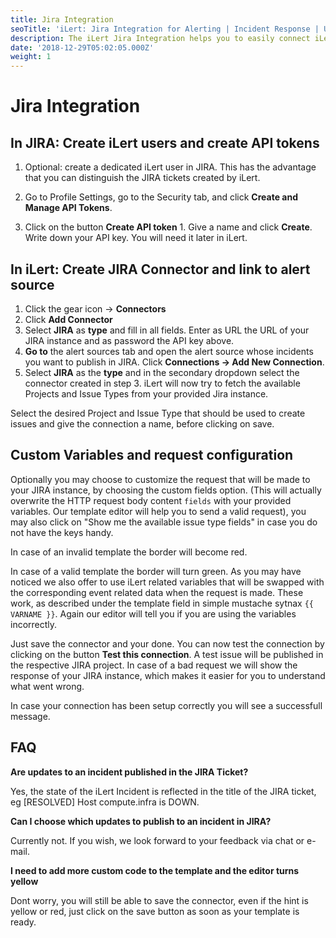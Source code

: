 ```yaml
---
title: Jira Integration
seoTitle: 'iLert: Jira Integration for Alerting | Incident Response | Uptime'
description: The iLert Jira Integration helps you to easily connect iLert with Jira.
date: '2018-12-29T05:02:05.000Z'
weight: 1
---
```


# Jira Integration

## In JIRA: Create iLert users and create API tokens <a id="jira-preparation"></a>

1. Optional: create a dedicated iLert user in JIRA. This has the advantage that you can distinguish the JIRA tickets created by iLert.
2. Go to Profile Settings, go to the Security tab, and click **Create and Manage API Tokens**.

 1. Click on the button **Create API token**  1. Give a name and click **Create**. Write down your API key. You will need it later in iLert.  

## In iLert: Create JIRA Connector and link to alert source <a id="create-alarm-source"></a>

1. Click the gear icon → **Connectors**
2. Click **Add Connector**
3. Select **JIRA** as **type** and fill in all fields. Enter as URL the URL of your JIRA instance and as password the API key above.
4. **Go to** the alert sources tab and open the alert source whose incidents you want to publish in JIRA. Click **Connections → Add New Connection**.
5. Select **JIRA** as the **type** and in the secondary dropdown select the connector created in step 3. iLert will now try to fetch the available Projects and Issue Types from your provided Jira instance.

Select the desired Project and Issue Type that should be used to create issues and give the connection a name, before clicking on save.

## Custom Variables and request configuration <a id="custom"></a>

Optionally you may choose to customize the request that will be made to your JIRA instance, by choosing the custom fields option. \(This will actually overwrite the HTTP request body content `fields` with your provided variables. Our template editor will help you to send a valid request\), you may also click on "Show me the available issue type fields" in case you do not have the keys handy.

In case of an invalid template the border will become red.

In case of a valid template the border will turn green. As you may have noticed we also offer to use iLert related variables that will be swapped with the corresponding event related data when the request is made. These work, as described under the template field in simple mustache sytnax `{{ VARNAME }}`. Again our editor will tell you if you are using the variables incorrectly.

Just save the connector and your done. You can now test the connection by clicking on the button **Test this connection**. A test issue will be published in the respective JIRA project. In case of a bad request we will show the response of your JIRA instance, which makes it easier for you to understand what went wrong.

In case your connection has been setup correctly you will see a successfull message.

## FAQ <a id="faq"></a>

**Are updates to an incident published in the JIRA Ticket?**

Yes, the state of the iLert Incident is reflected in the title of the JIRA ticket, eg \[RESOLVED\] Host compute.infra is DOWN.

**Can I choose which updates to publish to an incident in JIRA?**

Currently not. If you wish, we look forward to your feedback via chat or e-mail.

**I need to add more custom code to the template and the editor turns yellow**

Dont worry, you will still be able to save the connector, even if the hint is yellow or red, just click on the save button as soon as your template is ready.

